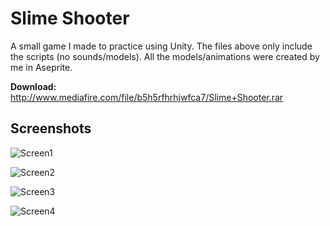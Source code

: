 # Slime Shooter

A small game I made to practice using Unity. The files above only include the scripts (no sounds/models). All the models/animations were created by me in Aseprite.

**Download:** http://www.mediafire.com/file/b5h5rfhrhjwfca7/Slime+Shooter.rar


## Screenshots
![Screen1](https://i.imgur.com/3r6VqBG.png)

![Screen2](https://i.imgur.com/U1Yx7mH.png)

![Screen3](https://i.imgur.com/p3vWj2B.png)

![Screen4](https://i.imgur.com/2RP3yLU.png)
